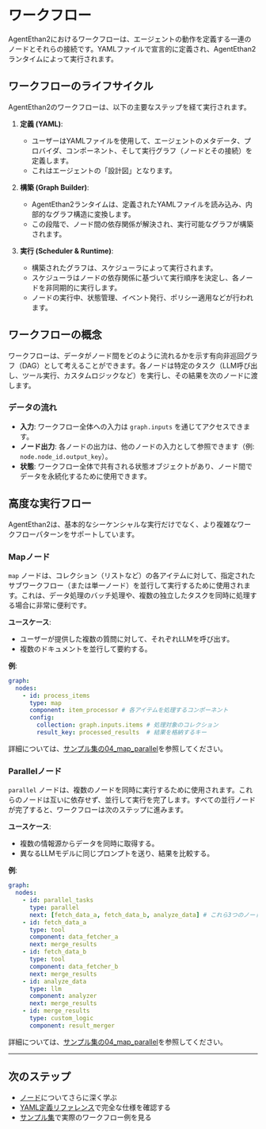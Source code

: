 # ワークフロー

AgentEthan2におけるワークフローは、エージェントの動作を定義する一連のノードとそれらの接続です。YAMLファイルで宣言的に定義され、AgentEthan2ランタイムによって実行されます。

## ワークフローのライフサイクル

AgentEthan2のワークフローは、以下の主要なステップを経て実行されます。

1.  **定義 (YAML)**:
    -   ユーザーはYAMLファイルを使用して、エージェントのメタデータ、プロバイダ、コンポーネント、そして実行グラフ（ノードとその接続）を定義します。
    -   これはエージェントの「設計図」となります。

2.  **構築 (Graph Builder)**:
    -   AgentEthan2ランタイムは、定義されたYAMLファイルを読み込み、内部的なグラフ構造に変換します。
    -   この段階で、ノード間の依存関係が解決され、実行可能なグラフが構築されます。

3.  **実行 (Scheduler & Runtime)**:
    -   構築されたグラフは、スケジューラによって実行されます。
    -   スケジューラはノードの依存関係に基づいて実行順序を決定し、各ノードを非同期的に実行します。
    -   ノードの実行中、状態管理、イベント発行、ポリシー適用などが行われます。

## ワークフローの概念

ワークフローは、データがノード間をどのように流れるかを示す有向非巡回グラフ（DAG）として考えることができます。各ノードは特定のタスク（LLM呼び出し、ツール実行、カスタムロジックなど）を実行し、その結果を次のノードに渡します。

### データの流れ

-   **入力**: ワークフロー全体への入力は `graph.inputs` を通じてアクセスできます。
-   **ノード出力**: 各ノードの出力は、他のノードの入力として参照できます（例: `node.node_id.output_key`）。
-   **状態**: ワークフロー全体で共有される状態オブジェクトがあり、ノード間でデータを永続化するために使用できます。

## 高度な実行フロー

AgentEthan2は、基本的なシーケンシャルな実行だけでなく、より複雑なワークフローパターンをサポートしています。

### Mapノード

`map` ノードは、コレクション（リストなど）の各アイテムに対して、指定されたサブワークフロー（または単一ノード）を並行して実行するために使用されます。これは、データ処理のバッチ処理や、複数の独立したタスクを同時に処理する場合に非常に便利です。

**ユースケース**:
-   ユーザーが提供した複数の質問に対して、それぞれLLMを呼び出す。
-   複数のドキュメントを並行して要約する。

**例**:
```yaml
graph:
  nodes:
    - id: process_items
      type: map
      component: item_processor # 各アイテムを処理するコンポーネント
      config:
        collection: graph.inputs.items # 処理対象のコレクション
        result_key: processed_results  # 結果を格納するキー
```
詳細については、[サンプル集の04_map_parallel](../examples/04_map_parallel/README.md)を参照してください。

### Parallelノード

`parallel` ノードは、複数のノードを同時に実行するために使用されます。これらのノードは互いに依存せず、並行して実行を完了します。すべての並行ノードが完了すると、ワークフローは次のステップに進みます。

**ユースケース**:
-   複数の情報源からデータを同時に取得する。
-   異なるLLMモデルに同じプロンプトを送り、結果を比較する。

**例**:
```yaml
graph:
  nodes:
    - id: parallel_tasks
      type: parallel
      next: [fetch_data_a, fetch_data_b, analyze_data] # これら3つのノードが並行して実行される
    - id: fetch_data_a
      type: tool
      component: data_fetcher_a
      next: merge_results
    - id: fetch_data_b
      type: tool
      component: data_fetcher_b
      next: merge_results
    - id: analyze_data
      type: llm
      component: analyzer
      next: merge_results
    - id: merge_results
      type: custom_logic
      component: result_merger
```
詳細については、[サンプル集の04_map_parallel](../examples/04_map_parallel/README.md)を参照してください。

---

## 次のステップ

-   [ノード](./nodes.md)についてさらに深く学ぶ
-   [YAML定義リファレンス](./yaml_reference.md)で完全な仕様を確認する
-   [サンプル集](./examples.md)で実際のワークフロー例を見る
